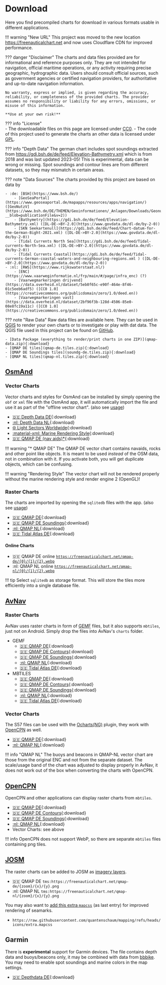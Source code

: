 # Download

Here you find precompiled charts for download in various formats usable in different applications.

!!! warning "New URL"
    This project was moved to the new location <https://freenauticalchart.net> and now uses Cloudflare CDN for improved performance.

??? danger "Disclaimer"
    The charts and data files provided are for informational and reference purposes only. They are not intended for navigation, official maritime operations, or any activity requiring precise geographic, hydrographic data. Users should consult official sources, such as government agencies or certified navigation providers, for authoritative and up-to-date navigation information.
    
    No warranty, express or implied, is given regarding the accuracy, reliability, or completeness of the provided charts. The provider assumes no responsibility or liability for any errors, omissions, or misuse of this information. 
    
    **Use at your own risk!**

??? info "License"    
    - The downloadable files on this page are licensed under [CC0](https://creativecommons.org/publicdomain/zero/1.0/).
    - The code of this project used to generate the charts an other data is licensed under [GPL](https://www.gnu.org/licenses/gpl-3.0.de.html).

??? info "Depth Data"
    The german chart includes spot soundings extracted from <https://gdi.bsh.de/de/feed/Elevation-Bathymetry.xml> which is from 2018 and was last updated 2023-05! This is experimental, data can be wrong or missing. Spot soundings and contour lines are from different datasets, so they may mismatch in certain areas.  

??? note "Data Sources"
    The charts provided by this project are based on data by
    
    - :de: [BSH](https://www.bsh.de/)
        - [GeoSeaPortal](https://www.geoseaportal.de/mapapps/resources/apps/navigation/) ([GeoNutzV](https://www.bsh.de/DE/THEMEN/Geoinformationen/_Anlagen/Downloads/Geonutzv.pdf?__blob=publicationFile&v=2))
        - [Bathymetry](https://gdi.bsh.de/de/feed/Elevation-Bathymetry.xml) ([DL-DE->BY-2.0](https://www.govdata.de/dl-de/by-2-0))
        - [SKN Seekartenull](https://gdi.bsh.de/de/feed/Chart-datum-for-the-German-Bight-2021.xml) ([DL-DE->BY-2.0](https://www.govdata.de/dl-de/by-2-0))
        - [Tidal Currents North Sea](https://gdi.bsh.de/de/feed/Tidal-currents-North-Sea.xml) ([DL-DE->BY-2.0](https://www.govdata.de/dl-de/by-2-0))
        - [Tidal Currents Coastal](https://gdi.bsh.de/de/feed/Tidal-currents-German-coastal-waters-and-neighbouring-regions.xml ) ([DL-DE->BY-2.0](https://www.govdata.de/dl-de/by-2-0))
    - :nl: [RWS](https://www.rijkswaterstaat.nl/)
        - [ENC](https://www.vaarweginformatie.nl/frp/main/#/page/infra_enc) (?)
        - [Vaarwegmarkeringen drijvend](https://data.overheid.nl/dataset/5eb0f65c-e90f-464e-8f46-01c5eeb6adf5) ([CC0 1.0](https://creativecommons.org/publicdomain/zero/1.0/deed.en))
        - [Vaarwegmarkeringen vast](https://data.overheid.nl/dataset/2bf96f3b-128d-4506-85e0-08e8fc19a11c) ([CC0 1.0](https://creativecommons.org/publicdomain/zero/1.0/deed.en))

??? note "Raw Data"
    Raw data files are available here. They can be used in [QGIS](https://qgis.org/) to render your own charts or to investigate or play with dat data. The QGIS file used in this project can be found on [GitHub](https://github.com/quantenschaum/mapping/tree/master/qgis).
    
    - [Data Package (everything to render/print charts in one ZIP)](qmap-data.zip){:download}
    - [QMAP DE tiles](qmap-de.tiles.zip){:download}
    - [QMAP DE Soundings tiles](soundg-de.tiles.zip){:download}
    - [QMAP NL tiles](qmap-nl.tiles.zip){:download}
    
    
## [OsmAnd](https://osmand.net/)

### Vector Charts

Vector charts and styles for OsmAnd can be installed by simply opening the `obf` or `xml` file with the OsmAnd app, it will automatically import the file and use it as part of the "offline vector chart". (also see [usage](usage.md#vector-charts))

- [:de: Depth Data DE](depth-de.obf){:download}
- [:nl: Depth Data NL](depth-nl.obf){:download}
- [:globe_with_meridians: Light Sectors Worldwide](lightsectors.obf){:download}
- [:material-xml: Marine Rendering Style](marine.render.xml){:download}
- [:de: QMAP DE (nav aids)*](qmap-de.obf){:download}

!!! warning "* QMAP DE"
    The QMAP DE vector chart contains navaids, rocks and other point like objects. It is meant to be used *instead* of the OSM data, not in combination with it. If you activate both, you will get duplicate objects, which can be confusing.

!!! warning "Rendering Style"
    The vector chart will not be rendered properly without the marine rendering style and render engine 2 (OpenGL)!

### Raster Charts

The charts are imported by opening the `sqlitedb` files with the app. (also see [usage](usage.md#raster-charts))

- [:de: QMAP DE](qmap-de.sqlitedb){:download}
- [:de: QMAP DE Soundings](soundg-de.sqlitedb){:download}
- [:nl: QMAP NL](qmap-nl.sqlitedb){:download}
- [:de: Tidal Atlas DE](tides.sqlitedb.zip){:download}

#### Online Charts

- :de: QMAP DE online [`https://freenauticalchart.net/qmap-de/{0}/{1}/{2}.webp`](http://osmand.net/add-tile-source?name=QMAP-DE&min_zoom=8&max_zoom=16&url_template=https://freenauticalchart.net/qmap-de/%7B0%7D/%7B1%7D/%7B2%7D.webp)
- :nl: QMAP NL online [`https://freenauticalchart.net/qmap-nl/{0}/{1}/{2}.webp`](http://osmand.net/add-tile-source?name=QMAP-NL&min_zoom=8&max_zoom=16&url_template=https://freenauticalchart.net/qmap-nl/%7B0%7D/%7B1%7D/%7B2%7D.webp)

!!! tip
    Select `sqlitedb` as storage format. This will store the tiles more efficiently into a single database file.

## [AvNav](https://www.wellenvogel.net/software/avnav/docs/beschreibung.html?lang=en)

### Raster Charts

AvNav uses raster charts in form of [GEMF](https://www.wellenvogel.net/software/avnav/docs/charts.html#chartformats) files, but it also supports `mbtiles`, just not on Android. Simply drop the files into AvNav's `charts` folder.

- GEMF
    - [:de: QMAP DE](qmap-de.gemf){:download}
    - [:de: QMAP DE Contours](contours-de.gemf){:download}
    - [:de: QMAP DE Soundings](soundg-de.gemf){:download}
    - [:nl: QMAP NL](qmap-nl.gemf){:download}
    - [:de: Tidal Atlas DE](tides.gemf.zip){:download}
- MBTILES
    - [:de: QMAP DE](qmap-de.mbtiles){:download}
    - [:de: QMAP DE Contours](contours-de.mbtiles){:download}
    - [:de: QMAP DE Soundings](soundg-de.mbtiles){:download}
    - [:nl: QMAP NL](qmap-nl.mbtiles){:download}
    - [:de: Tidal Atlas DE](tides.mbtiles.zip){:download}

### Vector Charts

The S57 files can be used with the [Ocharts(NG)](https://www.wellenvogel.net/software/avnav/docs/hints/ochartsng.html) plugin, they work with [OpenCPN](https://opencpn.org/) as well.
    
- [:de: QMAP DE](qmap-de.zip){:download}
- [:nl: QMAP NL](qmap-nl.zip){:download}

!!! info "QMAP NL"
    The buoys and beacons in QMAP-NL vector chart are those from the original ENC and not from the separate dataset. The scale/usage band of the chart was adjusted to display properly in AvNav, it does not work out of the box when converting the charts with OpenCPN.

## [OpenCPN](https://opencpn.org/)

OpenCPN and other applications can display raster charts from `mbtiles`.

- [:de: QMAP DE](qmap-de.png.mbtiles){:download}
- [:de: QMAP DE Contours](contours-de.png.mbtiles){:download}
- [:de: QMAP DE Soundings](soundg-de.png.mbtiles){:download}
- [:nl: QMAP NL](qmap-nl.png.mbtiles){:download}
- Vector Charts: see above

!!! info
    OpenCPN does not support WebP, so there are separate `mbtiles` files containing png tiles.

## [JOSM](https://josm.openstreetmap.de/)

The raster charts can be added to JOSM as [imagery layers](https://josm.openstreetmap.de/wiki/Help/Preferences/Imagery).

- :de: QMAP DE `tms:https://freenauticalchart.net/qmap-de/{zoom}/{x}/{y}.png`
- :nl: QMAP NL `tms:https://freenauticalchart.net/qmap-nl/{zoom}/{x}/{y}.png`

You may also want to [add this extra `mapcss`](https://josm.openstreetmap.de/wiki/Help/Preferences/MapPaintPreference) (as last entry) for improved rendering of seamarks.

- `https://raw.githubusercontent.com/quantenschaum/mapping/refs/heads/icons/extra.mapcss`

## Garmin

There is **experimental** support for Garmin devices. The file contains depth data and buoys/beacons only, it may be combined with data from [bbbike](https://extract.bbbike.org/?format=garmin-oseam.zip). You may need to enable spot soundings and marine colors in the map settings.

- [:de: Depthdata DE](gmapsupp.img){:download}
